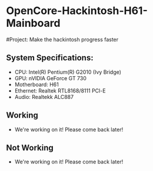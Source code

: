 # OpenCore-Hackintosh-H61-Mainboard
#Project: Make the hackintosh progress faster

## System Specifications:
- CPU: Intel(R) Pentium(R) G2010 (Ivy Bridge)
- GPU: nVIDIA GeForce GT 730
- Motherboard: H61
- Ethernet: Realtek RTL8168/8111 PCl-E
- Audio: Realtekk ALC887

## Working
- We're working on it! Please come back later!

## Not Working
- We're working on it! Please come back later!
